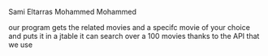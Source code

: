 Sami Eltarras
Mohammed Mohammed

our program gets the  related movies and a specifc movie of your choice and puts it in a jtable
it can search over a 100 movies thanks to the API that we use 
